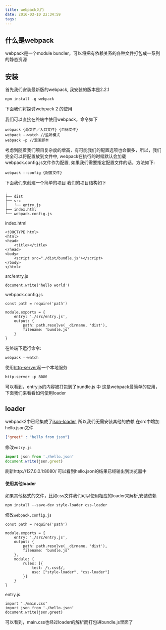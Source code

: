 ```yaml
---
title: webpack入门
date: 2016-03-10 22:34:59
tags:
---
```

## 什么是webpack
webpack是一个module bundler，可以将把有依赖关系的各种文件打包成一系列的静态资源
## 安装
首先我们安装最新版的webpack, 我安装的版本是2.2.1
```
npm install -g webpack
```
下面我们将探讨webpack 2 的使用

我们可以直接在终端中使用webpack，命令如下
```
webpack {源文件／入口文件} {目标文件}
webpack --watch //监听模式
webpack -p //混淆脚本   
```


考虑到随着我们项目复杂度的增高，有可能我们的配置选项也会很多，所以，我们完全可以将配置放到文件中, webpack在执行的时候默认会加载webpack.config.js文件作为配置, 如果我们需要指定配置文件的话，方法如下:
```terminal
webpack --config {配置文件}
```

下面我们来创建一个简单的项目
我们的项目结构如下
```
.
├── dist
├── src
│   └── entry.js
├── index.html
└── webpack.config.js
```

index.html
```
<!DOCTYPE html>
<html>
<head>
	<title></title>
</head>
<body>
	<script src="./dist/bundle.js"></script>
</body>
</html>
```

src/entry.js
```
document.write('hello world')
```

webpack.config.js
```
const path = require('path')

module.exports = {
	entry: './src/entry.js',
	output: {
		path: path.resolve(__dirname, 'dist'),
		filename: 'bundle.js'
	}
}
```

在终端下运行命令:
```
webpack --watch
```

使用[http-server][1]起一个本地服务
```
http-server -p 8080
```
 
可以看到，entry.js的内容被打包到了bundle.js 中
这是webpack最简单的应用，下面我们来看看如何使用loader

## loader
webpack2中已经集成了[json-loader][2], 所以我们无需安装其他的依赖
在src中增加hello.json文件
```json
{"greet" : "hello from json"}
```

修改`entry.js`
```javascript
import json from './hello.json'
document.write(json.greet)
```

刷新http://127.0.0.1:8080/
可以看到hello.json的结果已经输出到浏览器中

#### 使用其他loader
如果其他格式的文件，比如css文件我们可以使用相应的loader来解析,安装依赖
```
npm install --save-dev style-loader css-loader
```
 
修改`webpack.config.js`
```
const path = require('path')

module.exports = {
	entry: './src/entry.js',
	output: {
		path: path.resolve(__dirname, 'dist'),
		filename: 'bundle.js'
	},
	module: {
		rules: [{
			test: /\.css$/,
			use: ["style-loader", "css-loader"]
		}]
	}
}
```
entry.js
```
import './main.css'
import json from './hello.json'
document.write(json.greet)
```
可以看到，main.css也经过loader的解析而打包进bundle.js里面了


  [1]: https://www.npmjs.com/package/http-server
  [2]: https://webpack.js.org/guides/migrating/#json-loader-is-not-required-anymore